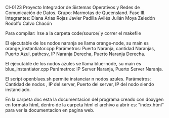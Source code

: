 CI-0123 Proyecto Integrador de Sistemas Operativos y Redes de Comunicación de Datos.
Grupo: Marmotas de Queensland.
Fase III.
Integrantes:
    Diana Arias Rojas
    Javier Padilla Avilés
    Julián Moya Zeledón
    Rodolfo Calvo Chacón


Para compilar:
  Irse a la carpeta code/source/ y correr el makefile


El ejecutable de los nodos naranja se llama orange-node, su main es orange_instantiator.cpp
Parámetros: Puerto Naranja, cantidad Naranjas, Puerto Azul, pathcsv, IP Naranja Derecha, Puerto Naranja Derecha.

El ejecutable de los nodos azules se llama blue-node, su main es blue_instantiator.cpp
Parámetros: IP Server Naranja, Puerto Server Naranja.

El script openblues.sh permite instanciar n nodos azules.
Parámetros: Cantidad de nodos , IP del server, Puerto del server, IP del nodo siendo instanciado.

En la carpeta doc esta la documentacion del programa creado con doxygen en formato html, dentro de la carpeta html el archivo a abrir es: "index.html" para ver la documentacion en pagina web.
